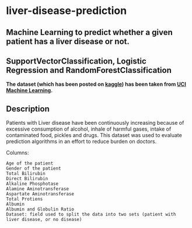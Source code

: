 # liver-disease-prediction

## Machine Learning to predict whether a given patient has a liver disease or not.

## SupportVectorClassification, Logistic Regression and RandomForestClassification

**The dataset (which has been posted on [kaggle](https://www.kaggle.com/uciml/indian-liver-patient-records)) has been taken from [UCI Machine Learning](https://www.kaggle.com/uciml/indian-liver-patient-records).**

## Description

Patients with Liver disease have been continuously increasing because of excessive consumption of alcohol, inhale of harmful gases, intake of contaminated food, pickles and drugs. This dataset was used to evaluate prediction algorithms in an effort to reduce burden on doctors.

Columns:

    Age of the patient
    Gender of the patient
    Total Bilirubin
    Direct Bilirubin
    Alkaline Phosphotase
    Alamine Aminotransferase
    Aspartate Aminotransferase
    Total Protiens
    Albumin
    Albumin and Globulin Ratio
    Dataset: field used to split the data into two sets (patient with liver disease, or no disease)

